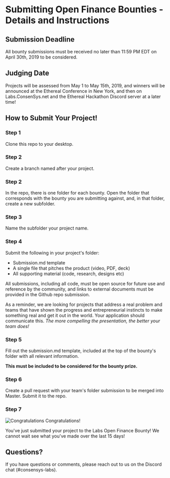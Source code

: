 # Submitting Open Finance Bounties - Details and Instructions

## Submission Deadline
All bounty submissions must be received no later than 11:59 PM EDT on April 30th, 2019 to be considered.

## Judging Date
Projects will be assessed from May 1 to May 15th, 2019, and winners will be announced at the Ethereal Conference in New York, and then on Labs.ConsenSys.net and the Ethereal Hackathon Discord server at a later time!

## How to Submit Your Project!

### Step 1
Clone this repo to your desktop.

### Step 2
Create a branch named after your project.

### Step 2
In the repo, there is one folder for each bounty. Open the folder that corresponds with the bounty you are submitting against, and, in that folder, create a new subfolder.

### Step 3
Name the subfolder your project name.

### Step 4
Submit the following in your project's folder:
- Submission.md template
- A single file that pitches the product (video, PDF, deck)
- All supporting material (code, research, designs etc)

All submissions, including all code, must be open source for future use and reference by the community, and links to external documents must be provided in the Github repo submission.

As a reminder, we are looking for projects that address a real problem and teams that have shown the progress and entrepreneurial instincts to make something real and get it out in the world. Your application should communicate this. _The more compelling the presentation, the better your team does!_

### Step 5
Fill out the submission.md template, included at the top of the bounty's folder with all relevant information.

**This must be included to be considered for the bounty prize.**

### Step 6
Create a pull request with your team's folder submission to be merged into Master. Submit it to the repo.


### Step 7
![Congratulations](https://media.giphy.com/media/ehhuGD0nByYxO/giphy.gif)
Congratulations!

You've just submitted your project to the Labs Open Finance Bounty! We cannot wait see what you've made over the last 15 days!

## Questions?
If you have questions or comments, please reach out to us on the Discord chat (#consensys-labs).
